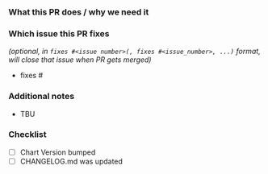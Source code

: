 <!--
Thank you for contributing!
Before you submit this PR we'd like to make sure you are aware of our technical requirements and best practices:

* https://github.com/jenkinsci/helm-charts/blob/main/CONTRIBUTING.md#technical-requirements
* https://helm.sh/docs/chart_best_practices/

For a quick overview across what we will look at reviewing your PR, please read our review guidelines:

* https://github.com/helm/charts/blob/master/REVIEW_GUIDELINES.md

Following our best practices right from the start will accelerate the review process and help get your PR merged quicker.

When updates to your PR are requested, please add new commits and do not squash the history.
This will make it easier to identify new changes.
The PR will be squashed anyways when it is merged.
Thanks.

For fast feedback, please @-mention maintainers that are listed in the Chart.yaml file.

Please make sure you test your changes before you push them.
Once pushed, GitHub Actions will run across your changes and do some initial checks and linting.
These checks run very quickly.
Please check the results.
We would like these checks to pass before we even continue reviewing your changes.
-->
<!-- markdownlint-disable MD041 -->

### What this PR does / why we need it

### Which issue this PR fixes

*(optional, in `fixes #<issue number>(, fixes #<issue_number>, ...)` format, will close that issue when PR gets merged)*

- fixes #

### Additional notes

- TBU

### Checklist
<!-- [Place an '[x]' (no spaces) in all applicable fields. Please remove unrelated fields.] -->
- [ ] Chart Version bumped
- [ ] CHANGELOG.md was updated